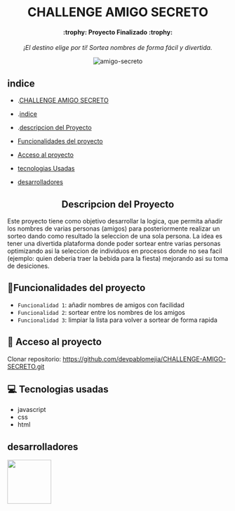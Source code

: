 <h1 align="center">
CHALLENGE AMIGO SECRETO
</h1>

<h4 align="center">
:trophy: Proyecto Finalizado :trophy:
</h4>

<div align="center">
<em>¡El destino elige por ti! Sortea nombres de forma fácil y divertida.</em>
  
![amigo-secreto](https://github.com/user-attachments/assets/89fcf33f-08dc-49ae-9a8b-dcffeb36fa3c)
</div>

## indice
- .[CHALLENGE AMIGO SECRETO](#challenge-amigo-secreto)

- .[indice](#indice)

- .[descripcion del Proyecto](#descripcion-del-proyecto)

- [Funcionalidades del proyecto](#hammerfuncionalidades-del-proyecto)

- [Acceso al proyecto](#-acceso-al-proyecto)

- [tecnologias Usadas](#computer-tecnologias-usadas)

- [desarrolladores](#desarrolladores)

<h2 align="center">
Descripcion del Proyecto
</h2>

Este proyecto tiene como objetivo desarrollar la logica, que permita añadir los nombres de varias personas (amigos) para posteriormente realizar un sorteo dando como resultado la seleccion de una sola persona. La idea es tener una divertida plataforma donde poder sortear entre varias personas  optimizando asi la seleccion de individuos en procesos donde no sea facil (ejemplo: quien deberia traer la bebida para la fiesta) mejorando asi su toma de desiciones.

## :hammer:Funcionalidades del proyecto
- `Funcionalidad 1`: añadir nombres de amigos con facilidad
- `Funcionalidad 2`: sortear entre los nombres de los amigos 
- `Funcionalidad 3`: limpiar la lista para volver a sortear de forma rapida

## 📁 Acceso al proyecto

Clonar repositorio: https://github.com/devpablomejia/CHALLENGE-AMIGO-SECRETO.git

## :computer: Tecnologias usadas

- javascript
- css
- html

## desarrolladores

<img src="https://github.com/devpablomejia.png" width="100" height="100">





